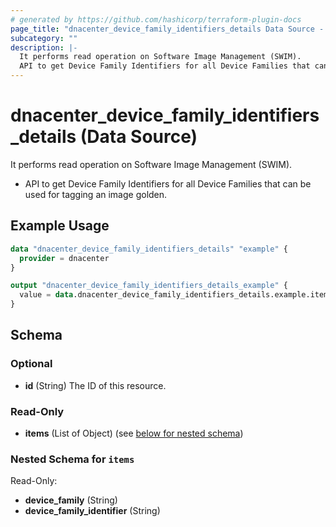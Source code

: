 ```yaml
---
# generated by https://github.com/hashicorp/terraform-plugin-docs
page_title: "dnacenter_device_family_identifiers_details Data Source - terraform-provider-dnacenter"
subcategory: ""
description: |-
  It performs read operation on Software Image Management (SWIM).
  API to get Device Family Identifiers for all Device Families that can be used for tagging an image golden.
---
```


# dnacenter_device_family_identifiers_details (Data Source)

It performs read operation on Software Image Management (SWIM).

- API to get Device Family Identifiers for all Device Families that can be used for tagging an image golden.

## Example Usage

```terraform
data "dnacenter_device_family_identifiers_details" "example" {
  provider = dnacenter
}

output "dnacenter_device_family_identifiers_details_example" {
  value = data.dnacenter_device_family_identifiers_details.example.items
}
```

<!-- schema generated by tfplugindocs -->
## Schema

### Optional

- **id** (String) The ID of this resource.

### Read-Only

- **items** (List of Object) (see [below for nested schema](#nestedatt--items))

<a id="nestedatt--items"></a>
### Nested Schema for `items`

Read-Only:

- **device_family** (String)
- **device_family_identifier** (String)


